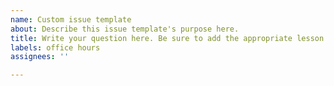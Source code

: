 ```yaml
---
name: Custom issue template
about: Describe this issue template's purpose here.
title: Write your question here. Be sure to add the appropriate lesson in the label.
labels: office hours
assignees: ''

---
```



